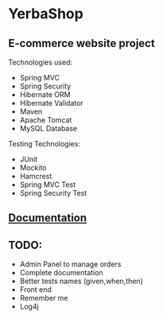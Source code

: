 # YerbaShop
## E-commerce website project

Technologies used:
* Spring MVC
* Spring Security
* Hibernate ORM
* Hibernate Validator
* Maven
* Apache Tomcat
* MySQL Database

Testing Technologies:
* JUnit
* Mockito
* Hamcrest
* Spring MVC Test
* Spring Security Test

## [Documentation](https://webskey.github.io/YerbaShop/)

## TODO:

* Admin Panel to manage orders
* Complete documentation
* Better tests names (given,when,then)
* Front end
* Remember me
* Log4j
